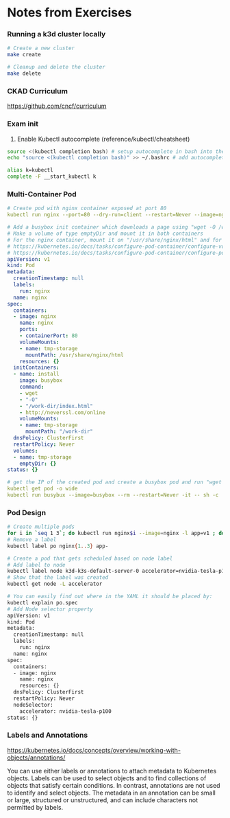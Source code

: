 # Notes from Exercises
### Running a k3d cluster locally
```sh
# Create a new cluster
make create

# Cleanup and delete the cluster
make delete
```
### CKAD Curriculum
https://github.com/cncf/curriculum

### Exam init
1. Enable Kubectl autocomplete (reference/kubectl/cheatsheet)
```sh
source <(kubectl completion bash) # setup autocomplete in bash into the current shell, bash-completion package should be installed first.
echo "source <(kubectl completion bash)" >> ~/.bashrc # add autocomplete permanently to your bash shell.

alias k=kubectl
complete -F __start_kubectl k
```

### Multi-Container Pod

```yaml
# Create pod with nginx container exposed at port 80
kubectl run nginx --port=80 --dry-run=client --restart=Never --image=nginx -o yaml > pod.yaml

# Add a busybox init container which downloads a page using "wget -O /work-dir/index.html http://neverssl.com/online"
# Make a volume of type emptyDir and mount it in both containers
# For the nginx container, mount it on "/usr/share/nginx/html" and for the initcontainer, mount it on "/work-dir".
# https://kubernetes.io/docs/tasks/configure-pod-container/configure-volume-storage/
# https://kubernetes.io/docs/tasks/configure-pod-container/configure-pod-initialization/
apiVersion: v1
kind: Pod
metadata:
  creationTimestamp: null
  labels:
    run: nginx
  name: nginx
spec:
  containers:
  - image: nginx
    name: nginx
    ports:
    - containerPort: 80
    volumeMounts:
    - name: tmp-storage
      mountPath: /usr/share/nginx/html
    resources: {}
  initContainers:
  - name: install
    image: busybox
    command:
    - wget
    - "-O"
    - "/work-dir/index.html"
    - http://neverssl.com/online
    volumeMounts:
    - name: tmp-storage
      mountPath: "/work-dir"
  dnsPolicy: ClusterFirst
  restartPolicy: Never
  volumes:
  - name: tmp-storage
    emptyDir: {}
status: {}

# get the IP of the created pod and create a busybox pod and run "wget -O- IP"
kubectl get pod -o wide
kubectl run busybux --image=busybox --rm --restart=Never -it -- sh -c 'wget -O- 10.42.0.13:80'
```

### Pod Design
```sh
# Create multiple pods
for i in `seq 1 3`; do kubectl run nginx$i --image=nginx -l app=v1 ; done
# Remove a label
kubectl label po nginx{1..3} app-

# Create a pod that gets scheduled based on node label
# Add label to node
kubectl label node k3d-k3s-default-server-0 accelerator=nvidia-tesla-p100
# Show that the label was created
kubectl get node -L accelerator

# You can easily find out where in the YAML it should be placed by:
kubectl explain po.spec
# Add Node selector property
apiVersion: v1
kind: Pod
metadata:
  creationTimestamp: null
  labels:
    run: nginx
  name: nginx
spec:
  containers:
  - image: nginx
    name: nginx
    resources: {}
  dnsPolicy: ClusterFirst
  restartPolicy: Never
  nodeSelector:
    accelerator: nvidia-tesla-p100
status: {}
```
### Labels and Annotations
https://kubernetes.io/docs/concepts/overview/working-with-objects/annotations/

You can use either labels or annotations to attach metadata to Kubernetes objects. Labels can be used to select objects and to find collections of objects that satisfy certain conditions. In contrast, annotations are not used to identify and select objects. The metadata in an annotation can be small or large, structured or unstructured, and can include characters not permitted by labels.
